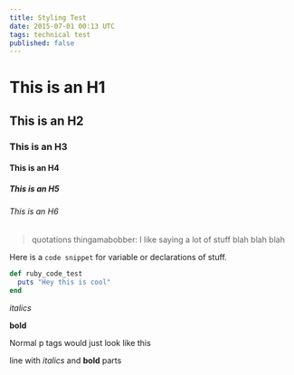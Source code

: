 ```yaml
---
title: Styling Test
date: 2015-07-01 00:13 UTC
tags: technical test
published: false
---
```


# This is an H1

## This is an H2

### This is an H3

#### This is an H4

##### This is an H5

###### This is an H6

> quotations thingamabobber: I like saying a lot of stuff blah blah blah

Here is a `code snippet` for variable or declarations of stuff.

~~~ ruby
def ruby_code_test
  puts "Hey this is cool"
end
~~~

*italics*

**bold**

Normal p tags would just look like this

line with *italics* and **bold** parts 
